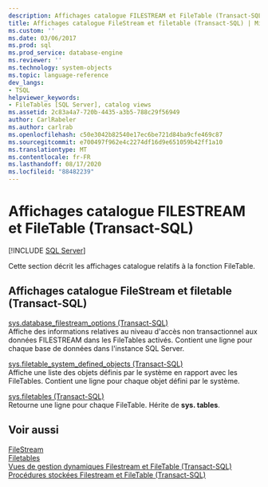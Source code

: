 ```yaml
---
description: Affichages catalogue FILESTREAM et FileTable (Transact-SQL)
title: Affichages catalogue FileStream et filetable (Transact-SQL) | Microsoft Docs
ms.custom: ''
ms.date: 03/06/2017
ms.prod: sql
ms.prod_service: database-engine
ms.reviewer: ''
ms.technology: system-objects
ms.topic: language-reference
dev_langs:
- TSQL
helpviewer_keywords:
- FileTables [SQL Server], catalog views
ms.assetid: 2c83a4a7-720b-4435-a3b5-788c29f56949
author: CarlRabeler
ms.author: carlrab
ms.openlocfilehash: c50e3042b82540e17ec6be721d84ba9cfe469c87
ms.sourcegitcommit: e700497f962e4c2274df16d9e651059b42ff1a10
ms.translationtype: MT
ms.contentlocale: fr-FR
ms.lasthandoff: 08/17/2020
ms.locfileid: "88482239"
---
```

# <a name="filestream-and-filetable-catalog-views-transact-sql"></a>Affichages catalogue FILESTREAM et FileTable (Transact-SQL)
[!INCLUDE [SQL Server](../../includes/applies-to-version/sqlserver.md)]

  Cette section décrit les affichages catalogue relatifs à la fonction FileTable.  
  
## <a name="filestream-and-filetable-catalog-views-transact-sql"></a>Affichages catalogue FileStream et filetable (Transact-SQL)
 [sys.database_filestream_options &#40;Transact-SQL&#41;](../../relational-databases/system-catalog-views/sys-database-filestream-options-transact-sql.md)  
 Affiche des informations relatives au niveau d'accès non transactionnel aux données FILESTREAM dans les FileTables activés. Contient une ligne pour chaque base de données dans l'instance SQL Server.  
  
 [sys.filetable_system_defined_objects &#40;Transact-SQL&#41;](../../relational-databases/system-catalog-views/sys-filetable-system-defined-objects-transact-sql.md)  
 Affiche une liste des objets définis par le système en rapport avec les FileTables. Contient une ligne pour chaque objet défini par le système.  
  
 [sys.filetables &#40;Transact-SQL&#41;](../../relational-databases/system-catalog-views/sys-filetables-transact-sql.md)  
 Retourne une ligne pour chaque FileTable. Hérite de **sys. tables**.  

## <a name="see-also"></a>Voir aussi
[FileStream](../../relational-databases/blob/filestream-sql-server.md)
<br>[Filetables](../../relational-databases/blob/filetables-sql-server.md)
<br>[Vues de gestion dynamiques Filestream et FileTable (Transact-SQL)](../system-dynamic-management-views/filestream-and-filetable-dynamic-management-views-transact-sql.md)
<br>[Procédures stockées Filestream et FileTable (Transact-SQL)](../system-stored-procedures/filestream-and-filetable-system-stored-procedures.md)
  
  
